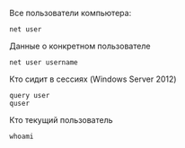 Все пользователи компьютера:

    net user  

Данные о конкретном пользователе

    net user username

Кто сидит в сессиях (Windows Server 2012) 

    query user
    quser

Кто текущий пользователь

    whoami

